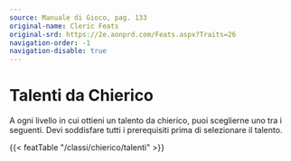 ```yaml
---
source: Manuale di Gioco, pag. 133
original-name: Cleric Feats
original-srd: https://2e.aonprd.com/Feats.aspx?Traits=26
navigation-order: -1
navigation-disable: true
---
```


# Talenti da Chierico

A ogni livello in cui ottieni un talento da chierico, puoi sceglierne uno tra i
seguenti. Devi soddisfare tutti i prerequisiti prima di selezionare il talento.

{{< featTable "/classi/chierico/talenti" >}}

